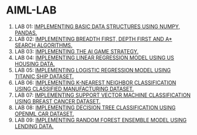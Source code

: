 # AIML-LAB
1. LAB 01: [IMPLEMENTING BASIC DATA STRUCTURES USING NUMPY, PANDAS.](https://github.com/DEEPAK-RAMGIRI/AIML-LAB/blob/main/LAB_001.ipynb)
2. LAB 02: [IMPLEMENTING BREADTH FIRST, DEPTH FIRST AND A* SEARCH ALGORITHMS.](https://github.com/DEEPAK-RAMGIRI/AIML-LAB/blob/main/LAB_002.ipynb)
3. LAB 03: [IMPLEMENTING THE AI GAME STRATEGY.](https://github.com/DEEPAK-RAMGIRI/AIML-LAB/blob/main/LAB_003.ipynb)
4. LAB 04: [IMPLEMENTING LINEAR REGRESSION MODEL USING US HOUSING DATA.](https://github.com/DEEPAK-RAMGIRI/AIML-LAB/blob/main/LAB_004.ipynb)
5. LAB 05: [IMPLEMENTING LOGISTIC REGRESSION MODEL USING TITANIC SHIP DATASET.](https://github.com/DEEPAK-RAMGIRI/AIML-LAB/blob/main/LAB_005.ipynb)
6. LAB 06: [IMPLEMENTING K-NEAREST NEIGHBOR CLASSIFICATION USING CLASSIFIED MANUFACTURING DATASET.](https://github.com/DEEPAK-RAMGIRI/AIML-LAB/blob/main/LAB_006.ipynb)
7. LAB 07: [IMPLEMENTING SUPPORT VECTOR MACHINE CLASSIFICATION USING BREAST CANCER DATASET.](https://github.com/DEEPAK-RAMGIRI/AIML-LAB/blob/main/LAB_007.ipynb)
8. LAB 08: [IMPLEMENTING DECISION TREE CLASSIFICATION USING OPENML CAR DATASET.](https://github.com/DEEPAK-RAMGIRI/AIML-LAB/blob/main/LAB_008.ipynb)
9. LAB 09: [IMPLEMENTING RANDOM FOREST ENSEMBLE MODEL USING LENDING DATA.](https://github.com/DEEPAK-RAMGIRI/AIML-LAB/blob/main/LAB_009.ipynb)
